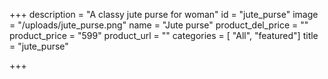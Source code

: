 +++
description = "A classy jute purse for woman"
id = "jute_purse"
image = "/uploads/jute_purse.png"
name = "Jute purse"
product_del_price = ""
product_price = "599"
product_url = ""
categories = [ "All", "featured"]
title = "jute_purse"

+++